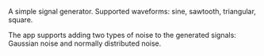 A simple signal generator. Supported waveforms: sine, sawtooth, triangular, square. 

The app supports adding two types of noise to the generated signals: Gaussian noise and normally distributed noise.

